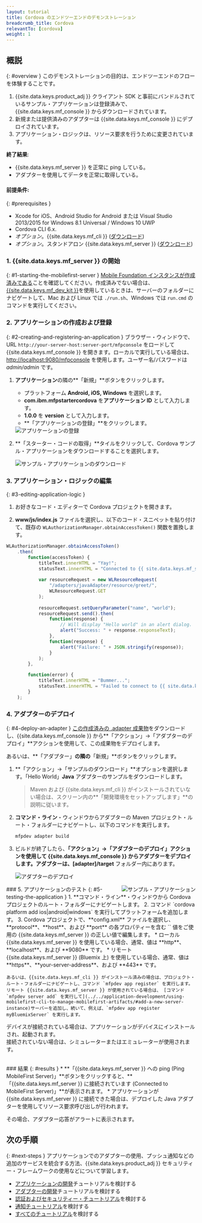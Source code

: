 ```yaml
---
layout: tutorial
title: Cordova のエンドツーエンドのデモンストレーション
breadcrumb_title: Cordova
relevantTo: [cordova]
weight: 1
---
```

<!-- NLS_CHARSET=UTF-8 -->
## 概説
{: #overview }
このデモンストレーションの目的は、エンドツーエンドのフローを体験することです。

1. {{site.data.keys.product_adj }} クライアント SDK と事前にバンドルされているサンプル・アプリケーションは登録済みで、{{site.data.keys.mf_console }} からダウンロードされています。
2. 新規または提供済みのアダプターは {{site.data.keys.mf_console }} にデプロイされています。  
3. アプリケーション・ロジックは、リソース要求を行うために変更されています。

**終了結果**:

* {{site.data.keys.mf_server }} を正常に ping している。
* アダプターを使用してデータを正常に取得している。

#### 前提条件:
{: #prerequisites }
* Xcode for iOS、Android Studio for Android または Visual Studio 2013/2015 for Windows 8.1 Universal / Windows 10 UWP
* Cordova CLI 6.x.
* *オプション*。{{site.data.keys.mf_cli }} ([ダウンロード]({{site.baseurl}}/downloads))
* *オプション*。スタンドアロン {{site.data.keys.mf_server }} ([ダウンロード]({{site.baseurl}}/downloads))

### 1. {{site.data.keys.mf_server }} の開始
{: #1-starting-the-mobilefirst-server }
[Mobile Foundation インスタンスが作成済みである](../../bluemix/using-mobile-foundation)ことを確認してください。作成済みでない場合は、  
[{{site.data.keys.mf_dev_kit }}](../../installation-configuration/development/mobilefirst)を使用しているときは、サーバーのフォルダーにナビゲートして、Mac および Linux では `./run.sh`、Windows では `run.cmd` のコマンドを実行してください。

### 2. アプリケーションの作成および登録
{: #2-creating-and-registering-an-application }
ブラウザー・ウィンドウで、URL `http://your-server-host:server-port/mfpconsole` をロードして {{site.data.keys.mf_console }} を開きます。ローカルで実行している場合は、[http://localhost:9080/mfpconsole](http://localhost:9080/mfpconsole) を使用します。ユーザー名/パスワードは *admin/admin* です。
 
1. **アプリケーション**の隣の**「新規」**ボタンをクリックします。
    * プラットフォーム **Android, iOS, Windows** を選択します。
    * **com.ibm.mfpstartercordova** を**アプリケーション ID** として入力します。
    * **1.0.0** を **version** として入力します。
    * **「アプリケーションの登録」**をクリックします。

    <img class="gifplayer" alt="アプリケーションの登録" src="register-an-application-cordova.png"/>
 
2. **「スターター・コードの取得」**タイルをクリックして、Cordova サンプル・アプリケーションをダウンロードすることを選択します。

    <img class="gifplayer" alt="サンプル・アプリケーションのダウンロード" src="download-starter-code-cordova.png"/>
 
### 3. アプリケーション・ロジックの編集
{: #3-editing-application-logic }
1. お好きなコード・エディターで Cordova プロジェクトを開きます。

2. **www/js/index.js** ファイルを選択し、以下のコード・スニペットを貼り付けて、既存の `WLAuthorizationManager.obtainAccessToken()` 関数を置換します。

```javascript
WLAuthorizationManager.obtainAccessToken()
    .then(
        function(accessToken) {
            titleText.innerHTML = "Yay!";
            statusText.innerHTML = "Connected to {{ site.data.keys.mf_server }}";
            
            var resourceRequest = new WLResourceRequest(
                "/adapters/javaAdapter/resource/greet/",
                WLResourceRequest.GET
            );
            
            resourceRequest.setQueryParameter("name", "world");
            resourceRequest.send().then(
                function(response) {
                    // Will display "Hello world" in an alert dialog.
                    alert("Success: " + response.responseText);
                },
                function(response) {
                    alert("Failure: " + JSON.stringify(response));
                }
            );
        },

        function(error) {
            titleText.innerHTML = "Bummer...";
            statusText.innerHTML = "Failed to connect to {{ site.data.keys.mf_server }}";
        }
    );
```
    
### 4. アダプターのデプロイ
{: #4-deploy-an-adapter }
[この作成済みの .adapter 成果物](../javaAdapter.adapter)をダウンロードし、{{site.data.keys.mf_console }} から**「アクション」→「アダプターのデプロイ」**アクションを使用して、この成果物をデプロイします。

あるいは、**「アダプター」**の隣の**「新規」**ボタンをクリックします。  
        
1. **「アクション」→「サンプルのダウンロード」**オプションを選択します。「Hello World」**Java** アダプターのサンプルをダウンロードします。

    > Maven および {{site.data.keys.mf_cli }} がインストールされていない場合は、スクリーン内の**「開発環境をセットアップします」**の説明に従います。
2. **コマンド・ライン**・ウィンドウからアダプターの Maven プロジェクト・ルート・フォルダーにナビゲートし、以下のコマンドを実行します。

    ```bash
    mfpdev adapter build
    ```

3. ビルドが終了したら、**「アクション」→「アダプターのデプロイ」**アクションを使用して {{site.data.keys.mf_console }} からアダプターをデプロイします。アダプターは、**[adapter]/target** フォルダー内にあります。
    
    <img class="gifplayer" alt="アダプターのデプロイ" src="create-an-adapter.png"/>   


<img src="cordovaQuickStart.png" alt="サンプル・アプリケーション" style="float:right"/>
### 5. アプリケーションのテスト
{: #5-testing-the-application }
1. **コマンド・ライン**・ウィンドウから Cordova プロジェクトのルート・フォルダーにナビゲートします。
2. コマンド `cordova platform add ios|android|windows` を実行してプラットフォームを追加します。
3. Cordova プロジェクトで、**config.xml** ファイルを選択し、**protocol**、**host**、および **port** の各プロパティーを含む `<mfp:server ... url=" "/>` 値をご使用の {{site.data.keys.mf_server }} の正しい値で編集します。
    * ローカル {{site.data.keys.mf_server }} を使用している場合、通常、値は **http**、**localhost**、および **9080** です。
    * リモート {{site.data.keys.mf_server }} (Bluemix 上) を使用している場合、通常、値は **https**、**your-server-address**、および **443** です。

    あるいは、{{site.data.keys.mf_cli }} がインストール済みの場合は、プロジェクト・ルート・フォルダーにナビゲートし、コマンド `mfpdev app register` を実行します。リモート {{site.data.keys.mf_server }} が使用されている場合は、 [コマンド `mfpdev server add` を実行して](../../application-development/using-mobilefirst-cli-to-manage-mobilefirst-artifacts/#add-a-new-server-instance)サーバーを追加し、続いて、例えば、`mfpdev app register myBluemixServer` を実行します。
	
デバイスが接続されている場合は、アプリケーションがデバイスにインストールされ、起動されます。  
接続されていない場合は、シミュレーターまたはエミュレーターが使用されます。

<br clear="all"/>
### 結果
{: #results }
* **「{{site.data.keys.mf_server }} への ping (Ping MobileFirst Server)」**ボタンをクリックすると、**「{{site.data.keys.mf_server }} に接続されています (Connected to MobileFirst Server)」**が表示されます。
* アプリケーションが {{site.data.keys.mf_server }} に接続できた場合は、デプロイした Java アダプターを使用してリソース要求呼び出しが行われます。

その場合、アダプター応答がアラートに表示されます。

## 次の手順
{: #next-steps }
アプリケーションでのアダプターの使用、プッシュ通知などの追加のサービスを統合する方法、{{site.data.keys.product_adj }} セキュリティー・フレームワークの使用などについて学習します。

- [アプリケーションの開発](../../application-development/)チュートリアルを検討する
- [アダプターの開発](../../adapters/)チュートリアルを検討する
- [認証およびセキュリティー・チュートリアル](../../authentication-and-security/)を検討する
- [通知チュートリアル](../../notifications/)を検討する
- [すべてのチュートリアル](../../all-tutorials)を検討する
